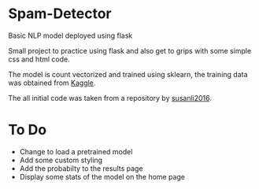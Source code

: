 # Spam-Detector

Basic NLP model deployed using flask

Small project to practice using flask and also get to grips with some simple css and html code. 

The model is count vectorized and trained using sklearn, the training data was obtained from [Kaggle](https://www.kaggle.com/uciml/sms-spam-collection-dataset/version/1).

The all initial code was taken from a repository by [susanli2016](https://github.com/susanli2016/SMS-Message-Spam-Detector).


# To Do

 * Change to load a pretrained model
 * Add some custom styling
 * Add the probabilty to the results page
 * Display some stats of the model on the home page
